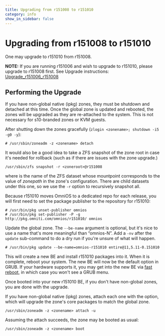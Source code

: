```yaml
---
title: Upgrading from r151008 to r151010
category: info
show_in_sidebar: false
---
```


# Upgrading from r151008 to r151010

One may upgrade to r151010 from r151008.

**NOTE:** If you are running r151006 and wish to upgrade to r151010,
please upgrade to r151008 first. See Upgrade instructions:
[Upgrade_r151006_r151008](/legacy/upgrade_r151006_r151008.html)

## Performing the Upgrade

If you have non-global native (ipkg) zones, they must be shutdown and
detached at this time. Once the global zone is updated and rebooted, the
zones will be upgraded as they are re-attached to the system. This is
not necessary for s10-branded zones or KVM guests.

After shutting down the zones gracefully (`zlogin <zonename>; shutdown -i5 -g0 -y`):

```
# /usr/sbin/zoneadm -z <zonename> detach
```

It would also be a good idea to take a ZFS snapshot of the zone root in
case it's needed for rollback (such as if there are issues with the zone
upgrade.) 

```
/usr/sbin/zfs snapshot -r <zoneroot>@r151008
```

where <zoneroot> is the name of the ZFS dataset whose
mountpoint corresponds to the value of *zonepath* in the zone's
configuration. There are child datasets under this one, so we use the `-r`
option to recursively snapshot all.

Because r151010 moves OmniOS to a dedicated repo for each release, you
will first need to set the package publisher to the repository for
r151010:

```
# /usr/bin/pkg unset-publisher omnios
# /usr/bin/pkg set-publisher -P -g http://pkg.omniti.com/omnios/r151010/ omnios
```

Update the global zone. The `--be-name` argument is optional, but it's nice to use a
name that's more meaningful than “omnios-N”. Add a `-nv` after the
`update` sub-command to do a dry run if you're unsure of what will
happen.

```
# /usr/bin/pkg update --be-name=omnios-r151010 entire@11,5.11-0.151010
```

This will create a new BE and install r151010 packages into it. When it
is complete, reboot your system. The new BE will now be the default
option in GRUB. If your hardware supports it, you may get into the new
BE via [fast reboot](http://illumos.org/man/1M/reboot), in which case
you won't see a GRUB menu.

Once booted into your new r151010 BE, if you don't have non-global
zones, you are done with the upgrade.

If you have non-global native (ipkg) zones, attach each one with the
option, which will upgrade the zone's core packages to match the global
zone.

```
/usr/sbin/zoneadm -z <zonename> attach -u
```

Assuming the attach succeeds, the zone may be booted as usual:

```
/usr/sbin/zoneadm -z <zonename> boot
```


